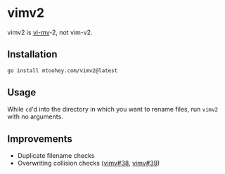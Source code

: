 # vimv2

vimv2 is [vi-mv](https://github.com/thameera/vimv)-2, not vim-v2.

## Installation

```sh
go install mtoohey.com/vimv2@latest
```

## Usage

While `cd`'d into the directory in which you want to rename files, run `vimv2` with no arguments.

## Improvements

- Duplicate filename checks
- Overwriting collision checks ([vimv#38](https://github.com/thameera/vimv/issues/38), [vimv#39](https://github.com/thameera/vimv/issues/39))
